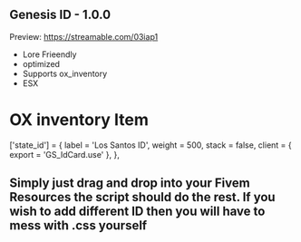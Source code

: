 ## Genesis ID - 1.0.0

Preview: https://streamable.com/03iap1

- Lore Frieendly 
- optimized 
- Supports ox_inventory
- ESX 

# OX inventory Item 

['state_id'] = {
		label = 'Los Santos ID',
		weight = 500,
		stack = false,
		client = {
			export = 'GS_IdCard.use'
		},
	},

## Simply just drag and drop into your Fivem Resources the script should do the rest. If you wish to add different ID then you will have to mess with .css yourself
